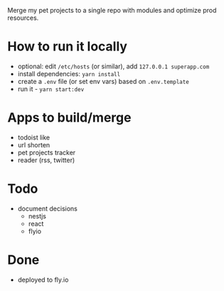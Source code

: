 Merge my pet projects to a single repo with modules and optimize prod resources.

# How to run it locally

- optional: edit `/etc/hosts` (or similar), add `127.0.0.1 superapp.com`
- install dependencies: `yarn install`
- create a `.env` file (or set env vars) based on `.env.template`
- run it - `yarn start:dev`

# Apps to build/merge

- todoist like
- url shorten
- pet projects tracker
- reader (rss, twitter)

# Todo

- document decisions
  - nestjs
  - react
  - flyio

# Done

- deployed to fly.io
